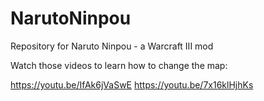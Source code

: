 # NarutoNinpou
Repository for Naruto Ninpou - a Warcraft III mod

Watch those videos to learn how to change the map: 

https://youtu.be/IfAk6jVaSwE
https://youtu.be/7x16klHjhKs
 
 
